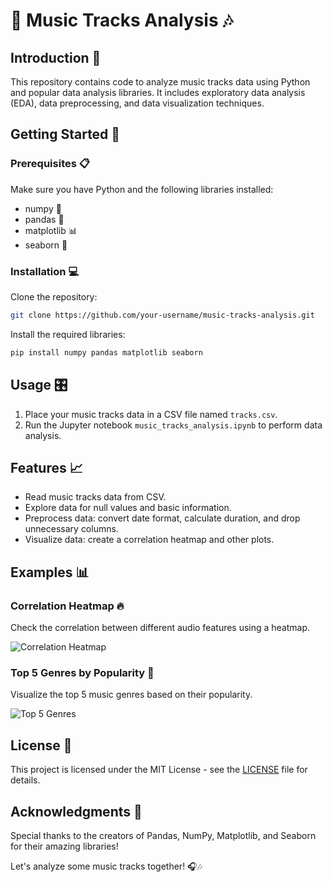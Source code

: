 # 🎵 Music Tracks Analysis 🎶

## Introduction 🎉

This repository contains code to analyze music tracks data using Python and popular data analysis libraries. It includes exploratory data analysis (EDA), data preprocessing, and data visualization techniques.

## Getting Started 🚀

### Prerequisites 📋

Make sure you have Python and the following libraries installed:

- numpy 🧮
- pandas 🐼
- matplotlib 📊
- seaborn 🌊

### Installation 💻

Clone the repository:
  ````bash
  git clone https://github.com/your-username/music-tracks-analysis.git
  ````

Install the required libraries:

  ````bash
  pip install numpy pandas matplotlib seaborn
  ````

## Usage 🎛️

1. Place your music tracks data in a CSV file named `tracks.csv`.
2. Run the Jupyter notebook `music_tracks_analysis.ipynb` to perform data analysis.

## Features 📈

- Read music tracks data from CSV.
- Explore data for null values and basic information.
- Preprocess data: convert date format, calculate duration, and drop unnecessary columns.
- Visualize data: create a correlation heatmap and other plots.

## Examples 📊

### Correlation Heatmap 🔥

Check the correlation between different audio features using a heatmap.

![Correlation Heatmap](images/correlation_heatmap.png)

### Top 5 Genres by Popularity 👑

Visualize the top 5 music genres based on their popularity.

![Top 5 Genres](images/top_5_genres.png)

## License 📄

This project is licensed under the MIT License - see the [LICENSE](LICENSE) file for details.

## Acknowledgments 👏

Special thanks to the creators of Pandas, NumPy, Matplotlib, and Seaborn for their amazing libraries!

Let's analyze some music tracks together! 🎧🎶
